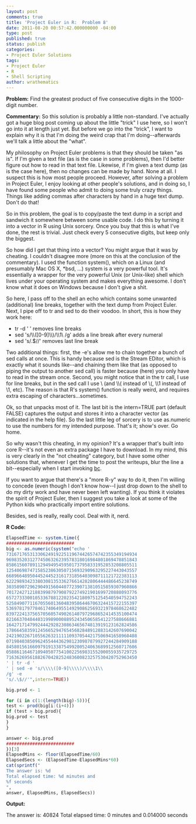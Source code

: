 ```yaml
---
layout: post
comments: true
title: 'Project Euler in R:  Problem 8'
date: 2011-08-20 00:57:42.000000000 -04:00
type: post
published: true
status: publish
categories:
- Project Euler Solutions
tags:
- Project Euler
- R
- Shell Scripting
author: wrathematics
---
```



**Problem:** Find the greatest product of five consecutive digits in the
1000-digit number.

**Commentary:** So this solution is probably a little non-standard. I've
actually got a huge blog post coming up about the little "trick" I use
here, so I won't go into it at length just yet. But before we go into
the "trick", I want to explain why it is that I'm doing the weird crap
that I'm doing--afterwards we'll talk a little about the "what".

My philosophy on Project Euler problems is that they should be taken "as
is". If I'm given a text file (as is the case in some problems), then
I'd better figure out how to read in that text file. Likewise, if I'm
given a text dump (as is the case here), then no changes can be made by
hand. None at all. I suspect this is how most people proceed. However,
after solving a problem in Project Euler, I enjoy looking at other
people's solutions, and in doing so, I have found some people who admit
to doing some truly crazy things. Things like adding commas after
characters by hand in a huge text dump. Don't do that!

So in this problem, the goal is to copy/paste the text dump in a script
and sandwich it somewhere between some usable code. I do this by turning
it into a vector in R using Unix sorcery. Once you buy that this is what
I've done, the rest is trivial. Just check every 5 consecutive digits,
but keep only the biggest.

So how did I get that thing into a vector? You might argue that it was
by cheating. I couldn't disagree more (more on this at the conclusion of
the commentary). I used the function system(), which on a Linux (and
presumably Mac OS X, *bsd, ...) system is a very powerful tool. It's
essentially a wrapper for the very powerful Unix (or Unix-like) shell
which lives under your operating system and makes everything awesome. I
don't know what it does on Windows because I don't give a shit.

So here, I pass off to the shell an echo which contains some unwanted
(additional) line breaks, together with the text dump from Project
Euler. Next, I pipe off to tr and sed to do their voodoo. In short, this
is how they work here:

-   tr -d '
' removes line breaks
-   sed 's/\\\\([0-9]\\\\)/\\\\1\\
/g' adds a line break after every
    numeral
-   sed 's/.\$//' removes last line break

Two additional things: first, the -e's allow me to chain together a
bunch of sed calls at once. This is handy because sed is the Stream
EDitor, which is exactly what it sounds like--and chaining them like
that (as opposed to piping the output to another sed call) is faster
because (here) you only have to read in the stream once. Second, you
might notice that in the tr call, I use 
 for line breaks, but in the
sed call I use \\
 (and \\\\( instead of \\(, \\\\1 instead of \\1,
etc). The reason is that R's system() function is really weird, and
requires extra escaping of characters...sometimes.

Ok, so that unpacks most of it. The last bit is the intern=TRUE part
(default FALSE) captures the output and stores it into a character
vector (as indicated in the help file). So the last little leg of
sorcery is to use as.numeric to use the numbers for my intended purpose.
That's it; show's over. Go home.

So why wasn't this cheating, in my opinion? It's a wrapper that's built
into core R--it's not even an extra package I have to download. In my
mind, this is very clearly in the "not cheating" category, but I have
some other solutions that, whenever I get the time to post the writeups,
blur the line a bit--especially when I start invoking
[bc](http://www.gnu.org/software/bc/).

If you want to argue that there's a "more R-y" way to do it, then I'm
willing to concede (even though I don't know how--I just drop down to
the shell to do my dirty work and have never been left wanting). If you
think it violates the spirit of Project Euler, then I suggest you take a
look at some of the Python kids who practically import entire solutions.

Besides, sed is really, really cool. Deal with it, nerd.

**R Code:**

```R
ElapsedTime <- system.time({
##########################
big <- as.numeric(system("echo '
73167176531330624919225119674426574742355349194934
96983520312774506326239578318016984801869478851843
85861560789112949495459501737958331952853208805511
12540698747158523863050715693290963295227443043557
66896648950445244523161731856403098711121722383113
62229893423380308135336276614282806444486645238749
30358907296290491560440772390713810515859307960866
70172427121883998797908792274921901699720888093776
65727333001053367881220235421809751254540594752243
52584907711670556013604839586446706324415722155397
53697817977846174064955149290862569321978468622482
83972241375657056057490261407972968652414535100474
82166370484403199890008895243450658541227588666881
16427171479924442928230863465674813919123162824586
17866458359124566529476545682848912883142607690042
24219022671055626321111109370544217506941658960408
07198403850962455444362981230987879927244284909188
84580156166097919133875499200524063689912560717606
05886116467109405077541002256983155200055935729725
71636269561882670428252483600823257530420752963450
' | tr -d '
' | sed -e 's/\\\\([0-9]\\\\)/\\\\1\\
/g' -e
's/.\$//'",intern=TRUE))

big.prod <- 1

for (i in c(1:(length(big)-5))){
test <- prod(big[i:(i+4)])
if (test > big.prod){
big.prod <- test
}
}

answer <- big.prod
##########################
})[3]
ElapsedMins <- floor(ElapsedTime/60)
ElapsedSecs <- (ElapsedTime-ElapsedMins*60)
cat(sprintf("
The answer is: %d
Total elapsed time: %d minutes and
%f seconds
",
answer, ElapsedMins, ElapsedSecs))

```

**Output:**

The answer is: 40824
Total elapsed time: 0 minutes and 0.014000 seconds
